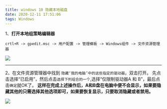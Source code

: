 ```yaml
---
title: windows 10 隐藏本地磁盘
date: 2020-12-11 17:51:06
tags: Windows
---
```


1、**打开本地组策略编辑器**

`crtl+R -> gpedit.msc -> 用户配置 -> 管理模板 -> Windows组件 -> 文件资源管理器`


![](/images/2020/12/11/77386000.jpg)

------------


2、在文件资源管理器中找到 `隐藏‘我的电脑’中的这些指定的驱动器`，双击打开。
先点击选择“已启用”，然后点击`选择下列组合的一个`,选择“仅限制驱动器A 和 B”，最后点击`确定`就OK了。
**这样在完成上述操作后，A和B盘在电脑中便不会显示，如果要隐藏其他的只需选择其他选项即可，如果要恢复显示，只要取消隐藏或者禁用。**

![](/images/2020/12/11/77528000.jpg)